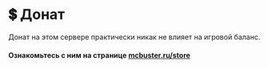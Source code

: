 # 💲 Донат

Донат на этом сервере практически никак не влияет на игровой баланс.

#### Ознакомьтесь с ним на странице [mcbuster.ru/store](https://mcbuster.ru/store)
